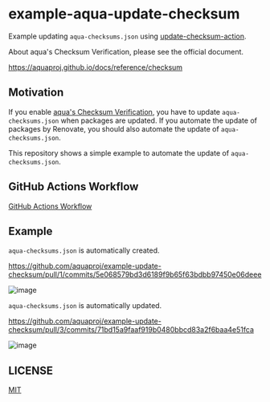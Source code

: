 # example-aqua-update-checksum

Example updating `aqua-checksums.json` using [update-checksum-action](https://github.com/aquaproj/update-checksum-action). 

About aqua's Checksum Verification, please see the official document.

https://aquaproj.github.io/docs/reference/checksum

## Motivation

If you enable [aqua's Checksum Verification](https://aquaproj.github.io/docs/reference/checksum),
you have to update `aqua-checksums.json` when packages are updated.
If you automate the update of packages by Renovate, you should also automate the update of `aqua-checksums.json`.

This repository shows a simple example to automate the update of `aqua-checksums.json`.

## GitHub Actions Workflow

[GitHub Actions Workflow](.github/workflows/test.yaml)

## Example

`aqua-checksums.json` is automatically created.

https://github.com/aquaproj/example-update-checksum/pull/1/commits/5e068579bd3d6189f9b65f63bdbb97450e06deee

![image](https://user-images.githubusercontent.com/13323303/193704192-b313a395-a294-43c8-b154-6f4f56b2865f.png)

`aqua-checksums.json` is automatically updated.

https://github.com/aquaproj/example-update-checksum/pull/3/commits/71bd15a9faaf919b0480bbcd83a2f6baa4e51fca

![image](https://user-images.githubusercontent.com/13323303/193705066-a26e2b08-1e05-4260-876c-3b37c8e0d1f8.png)

## LICENSE

[MIT](LICENSE)
